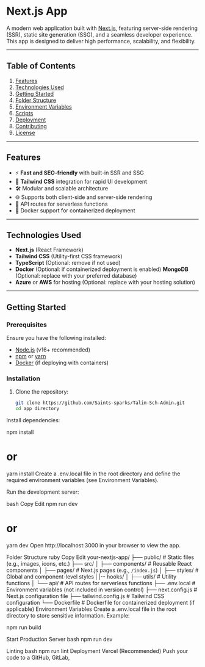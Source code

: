 # Next.js App

A modern web application built with [Next.js](https://nextjs.org/), featuring server-side rendering (SSR), static site generation (SSG), and a seamless developer experience. This app is designed to deliver high performance, scalability, and flexibility.

---

## Table of Contents
1. [Features](#features)
2. [Technologies Used](#technologies-used)
3. [Getting Started](#getting-started)
4. [Folder Structure](#folder-structure)
5. [Environment Variables](#environment-variables)
6. [Scripts](#scripts)
7. [Deployment](#deployment)
8. [Contributing](#contributing)
9. [License](#license)

---

## Features
- ⚡ **Fast and SEO-friendly** with built-in SSR and SSG
- 🎨 **Tailwind CSS** integration for rapid UI development
- 🛠️ Modular and scalable architecture
- 🌐 Supports both client-side and server-side rendering
- 🔗 API routes for serverless functions
- 🐳 Docker support for containerized deployment

---

## Technologies Used
- **Next.js** (React Framework)
- **Tailwind CSS** (Utility-first CSS framework)
- **TypeScript** (Optional: remove if not used)
- **Docker** (Optional: if containerized deployment is enabled)
 **MongoDB** (Optional: replace with your preferred database)
- **Azure** or **AWS** for hosting (Optional: replace with your hosting solution)

---

## Getting Started

### Prerequisites
Ensure you have the following installed:
- [Node.js](https://nodejs.org/) (v16+ recommended)
- [npm](https://www.npmjs.com/) or [yarn](https://yarnpkg.com/)
- [Docker](https://www.docker.com/) (if deploying with containers)

### Installation
1. Clone the repository:
   ```bash
   git clone https://github.com/Saints-sparks/Talim-Sch-Admin.git
   cd app directory
Install dependencies:

npm install
# or
yarn install
Create a .env.local file in the root directory and define the required environment variables (see Environment Variables).

Run the development server:

bash
Copy
Edit
npm run dev
# or
yarn dev
Open http://localhost:3000 in your browser to view the app.

Folder Structure
ruby
Copy
Edit
your-nextjs-app/
├── public/         # Static files (e.g., images, icons, etc.)
├── src/
│   ├── components/ # Reusable React components
│   ├── pages/      # Next.js pages (e.g., `/index.js`)
│   ├── styles/     # Global and component-level styles
|   |-- hooks/
│   ├── utils/      # Utility functions
│   └── api/        # API routes for serverless functions
├── .env.local      # Environment variables (not included in version control)
├── next.config.js  # Next.js configuration file
├── tailwind.config.js # Tailwind CSS configuration
└── Dockerfile      # Dockerfile for containerized deployment (if applicable)
Environment Variables
Create a .env.local file in the root directory to store sensitive information. Example:

npm run build

Start Production Server
bash
npm run dev

Linting
bash
npm run lint
Deployment
Vercel (Recommended)
Push your code to a GitHub, GitLab,

